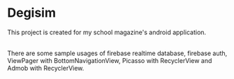 # Degisim

This project is created for my school magazine's android application. <br><br>

There are some sample usages of firebase realtime database, firebase auth, <br> 
ViewPager with BottomNavigationView, Picasso with RecyclerView and Admob with RecyclerView.
